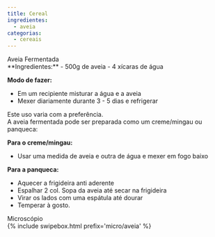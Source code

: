 ```yaml
---
title: Cereal
ingredientes:
  - aveia
categorias:
  - cereais
---
```

<div class="content-receita" markdown="1" data-slug="{{ page.slug }}">
<div class="content-title">Aveia Fermentada</div>
**Ingredientes:**  
- 500g de aveia
- 4 xícaras de água

**Modo de fazer:**  
- Em um recipiente misturar a água e a aveia
- Mexer diariamente durante 3 - 5 dias e refrigerar

Este uso varia com a preferência.  
A aveia fermentada pode ser preparada como um creme/mingau ou panqueca:

**Para o creme/mingau:**  
- Usar uma medida de aveia e outra de água e mexer em fogo baixo

**Para a panqueca:**  
- Aquecer a frigideira anti aderente
- Espalhar 2 col. Sopa da aveia até secar na frigideira
- Virar os lados com uma espátula até dourar
- Temperar à gosto.
</div>

<div class="content-mapa" markdown="1" data-slug="{{ page.slug }}">
<div class="content-title">Microscópio</div>
  {% include swipebox.html prefix='micro/aveia' %}
</div>